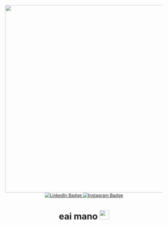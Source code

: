 <div id="header" align="center">
  <img src="https://media.giphy.com/media/hun4DFmfnDId3lid5b/giphy.gif" width="600"/>
  <div id="badges">
  <a href="https://www.linkedin.com/in/ilan-costa-146599222/">
  <img src="https://img.shields.io/badge/LinkedIn-blue?style=for-the-badge&logo=linkedin&logoColor=white" alt="LinkedIn Badge"/>
  <a/>
  <a href="https://www.instagram.com/ylan_costa/">
  <img src="https://img.shields.io/badge/Instagram-ff69b4?style=for-the-badge&logo=instagram&logoColor=white" alt="Instagram Badge"/>
  <a/>
    
</div>
    <img src="https://komarev.com/ghpvc/?username=your-github-username&style=flat-square&color=blue" alt=""/>
    <h1>
      eai mano
      <img src="https://media.giphy.com/media/hvRJCLFzcasrR4ia7z/giphy.gif" width="30px"/>
    </h1>
</div>

